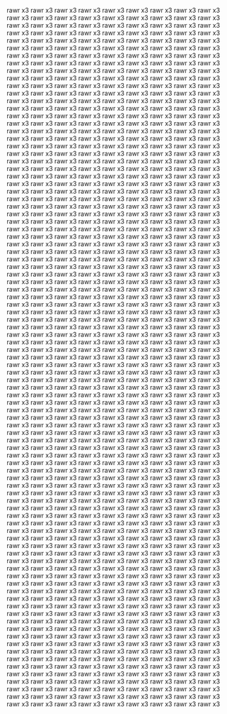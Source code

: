 
rawr x3 rawr x3 rawr x3 rawr x3 rawr x3 rawr x3 rawr x3 rawr x3 rawr x3 rawr x3 rawr x3 rawr x3 rawr x3 rawr x3 rawr x3 rawr x3 rawr x3 rawr x3 rawr x3 rawr x3 rawr x3 rawr x3 rawr x3 rawr x3 rawr x3 rawr x3 rawr x3 rawr x3 rawr x3 rawr x3 rawr x3 
rawr x3 rawr x3 rawr x3 rawr x3 rawr x3 rawr x3 rawr x3 rawr x3 rawr x3 rawr x3 rawr x3 rawr x3 rawr x3 rawr x3 rawr x3 rawr x3 rawr x3 rawr x3 rawr x3 rawr x3 rawr x3 rawr x3 rawr x3 rawr x3 rawr x3 rawr x3 rawr x3 rawr x3 rawr x3 rawr x3 rawr x3 
rawr x3 rawr x3 rawr x3 rawr x3 rawr x3 rawr x3 rawr x3 rawr x3 rawr x3 rawr x3 rawr x3 rawr x3 rawr x3 rawr x3 rawr x3 rawr x3 rawr x3 rawr x3 rawr x3 rawr x3 rawr x3 rawr x3 rawr x3 rawr x3 rawr x3 rawr x3 rawr x3 rawr x3 rawr x3 rawr x3 rawr x3 
rawr x3 rawr x3 rawr x3 rawr x3 rawr x3 rawr x3 rawr x3 rawr x3 rawr x3 rawr x3 rawr x3 rawr x3 rawr x3 rawr x3 rawr x3 rawr x3 rawr x3 rawr x3 rawr x3 rawr x3 rawr x3 rawr x3 rawr x3 rawr x3 rawr x3 rawr x3 rawr x3 rawr x3 rawr x3 rawr x3 rawr x3 
rawr x3 rawr x3 rawr x3 rawr x3 rawr x3 rawr x3 rawr x3 rawr x3 rawr x3 rawr x3 rawr x3 rawr x3 rawr x3 rawr x3 rawr x3 rawr x3 rawr x3 rawr x3 rawr x3 rawr x3 rawr x3 rawr x3 rawr x3 rawr x3 rawr x3 rawr x3 rawr x3 rawr x3 rawr x3 rawr x3 rawr x3 
rawr x3 rawr x3 rawr x3 rawr x3 rawr x3 rawr x3 rawr x3 rawr x3 rawr x3 rawr x3 rawr x3 rawr x3 rawr x3 rawr x3 rawr x3 rawr x3 rawr x3 rawr x3 rawr x3 rawr x3 rawr x3 rawr x3 rawr x3 rawr x3 rawr x3 rawr x3 rawr x3 rawr x3 rawr x3 rawr x3 rawr x3 
rawr x3 rawr x3 rawr x3 rawr x3 rawr x3 rawr x3 rawr x3 rawr x3 rawr x3 rawr x3 rawr x3 rawr x3 rawr x3 rawr x3 rawr x3 rawr x3 rawr x3 rawr x3 rawr x3 rawr x3 rawr x3 rawr x3 rawr x3 rawr x3 rawr x3 rawr x3 rawr x3 rawr x3 rawr x3 rawr x3 rawr x3 
rawr x3 rawr x3 rawr x3 rawr x3 rawr x3 rawr x3 rawr x3 rawr x3 rawr x3 rawr x3 rawr x3 rawr x3 rawr x3 rawr x3 rawr x3 rawr x3 rawr x3 rawr x3 rawr x3 rawr x3 rawr x3 rawr x3 rawr x3 rawr x3 rawr x3 rawr x3 rawr x3 rawr x3 rawr x3 rawr x3 rawr x3 
rawr x3 rawr x3 rawr x3 rawr x3 rawr x3 rawr x3 rawr x3 rawr x3 rawr x3 rawr x3 rawr x3 rawr x3 rawr x3 rawr x3 rawr x3 rawr x3 rawr x3 rawr x3 rawr x3 rawr x3 rawr x3 rawr x3 rawr x3 rawr x3 rawr x3 rawr x3 rawr x3 rawr x3 rawr x3 rawr x3 rawr x3 
rawr x3 rawr x3 rawr x3 rawr x3 rawr x3 rawr x3 rawr x3 rawr x3 rawr x3 rawr x3 rawr x3 rawr x3 rawr x3 rawr x3 rawr x3 rawr x3 rawr x3 rawr x3 rawr x3 rawr x3 rawr x3 rawr x3 rawr x3 rawr x3 rawr x3 rawr x3 rawr x3 rawr x3 rawr x3 rawr x3 rawr x3 
rawr x3 rawr x3 rawr x3 rawr x3 rawr x3 rawr x3 rawr x3 rawr x3 rawr x3 rawr x3 rawr x3 rawr x3 rawr x3 rawr x3 rawr x3 rawr x3 rawr x3 rawr x3 rawr x3 rawr x3 rawr x3 rawr x3 rawr x3 rawr x3 rawr x3 rawr x3 rawr x3 rawr x3 rawr x3 rawr x3 rawr x3 
rawr x3 rawr x3 rawr x3 rawr x3 rawr x3 rawr x3 rawr x3 rawr x3 rawr x3 rawr x3 rawr x3 rawr x3 rawr x3 rawr x3 rawr x3 rawr x3 rawr x3 rawr x3 rawr x3 rawr x3 rawr x3 rawr x3 rawr x3 rawr x3 rawr x3 rawr x3 rawr x3 rawr x3 rawr x3 rawr x3 rawr x3 
rawr x3 rawr x3 rawr x3 rawr x3 rawr x3 rawr x3 rawr x3 rawr x3 rawr x3 rawr x3 rawr x3 rawr x3 rawr x3 rawr x3 rawr x3 rawr x3 rawr x3 rawr x3 rawr x3 rawr x3 rawr x3 rawr x3 rawr x3 rawr x3 rawr x3 rawr x3 rawr x3 rawr x3 rawr x3 rawr x3 rawr x3 
rawr x3 rawr x3 rawr x3 rawr x3 rawr x3 rawr x3 rawr x3 rawr x3 rawr x3 rawr x3 rawr x3 rawr x3 rawr x3 rawr x3 rawr x3 rawr x3 rawr x3 rawr x3 rawr x3 rawr x3 rawr x3 rawr x3 rawr x3 rawr x3 rawr x3 rawr x3 rawr x3 rawr x3 rawr x3 rawr x3 rawr x3 
rawr x3 rawr x3 rawr x3 rawr x3 rawr x3 rawr x3 rawr x3 rawr x3 rawr x3 rawr x3 rawr x3 rawr x3 rawr x3 rawr x3 rawr x3 rawr x3 rawr x3 rawr x3 rawr x3 rawr x3 rawr x3 rawr x3 rawr x3 rawr x3 rawr x3 rawr x3 rawr x3 rawr x3 rawr x3 rawr x3 rawr x3 
rawr x3 rawr x3 rawr x3 rawr x3 rawr x3 rawr x3 rawr x3 rawr x3 rawr x3 rawr x3 rawr x3 rawr x3 rawr x3 rawr x3 rawr x3 rawr x3 rawr x3 rawr x3 rawr x3 rawr x3 rawr x3 rawr x3 rawr x3 rawr x3 rawr x3 rawr x3 rawr x3 rawr x3 rawr x3 rawr x3 rawr x3 
rawr x3 rawr x3 rawr x3 rawr x3 rawr x3 rawr x3 rawr x3 rawr x3 rawr x3 rawr x3 rawr x3 rawr x3 rawr x3 rawr x3 rawr x3 rawr x3 rawr x3 rawr x3 rawr x3 rawr x3 rawr x3 rawr x3 rawr x3 rawr x3 rawr x3 rawr x3 rawr x3 rawr x3 rawr x3 rawr x3 rawr x3 
rawr x3 rawr x3 rawr x3 rawr x3 rawr x3 rawr x3 rawr x3 rawr x3 rawr x3 rawr x3 rawr x3 rawr x3 rawr x3 rawr x3 rawr x3 rawr x3 rawr x3 rawr x3 rawr x3 rawr x3 rawr x3 rawr x3 rawr x3 rawr x3 rawr x3 rawr x3 rawr x3 rawr x3 rawr x3 rawr x3 rawr x3 
rawr x3 rawr x3 rawr x3 rawr x3 rawr x3 rawr x3 rawr x3 rawr x3 rawr x3 rawr x3 rawr x3 rawr x3 rawr x3 rawr x3 rawr x3 rawr x3 rawr x3 rawr x3 rawr x3 rawr x3 rawr x3 rawr x3 rawr x3 rawr x3 rawr x3 rawr x3 rawr x3 rawr x3 rawr x3 rawr x3 rawr x3 
rawr x3 rawr x3 rawr x3 rawr x3 rawr x3 rawr x3 rawr x3 rawr x3 rawr x3 rawr x3 rawr x3 rawr x3 rawr x3 rawr x3 rawr x3 rawr x3 rawr x3 rawr x3 rawr x3 rawr x3 rawr x3 rawr x3 rawr x3 rawr x3 rawr x3 rawr x3 rawr x3 rawr x3 rawr x3 rawr x3 rawr x3 
rawr x3 rawr x3 rawr x3 rawr x3 rawr x3 rawr x3 rawr x3 rawr x3 rawr x3 rawr x3 rawr x3 rawr x3 rawr x3 rawr x3 rawr x3 rawr x3 rawr x3 rawr x3 rawr x3 rawr x3 rawr x3 rawr x3 rawr x3 rawr x3 rawr x3 rawr x3 rawr x3 rawr x3 rawr x3 rawr x3 rawr x3 
rawr x3 rawr x3 rawr x3 rawr x3 rawr x3 rawr x3 rawr x3 rawr x3 rawr x3 rawr x3 rawr x3 rawr x3 rawr x3 rawr x3 rawr x3 rawr x3 rawr x3 rawr x3 rawr x3 rawr x3 rawr x3 rawr x3 rawr x3 rawr x3 rawr x3 rawr x3 rawr x3 rawr x3 rawr x3 rawr x3 rawr x3 
rawr x3 rawr x3 rawr x3 rawr x3 rawr x3 rawr x3 rawr x3 rawr x3 rawr x3 rawr x3 rawr x3 rawr x3 rawr x3 rawr x3 rawr x3 rawr x3 rawr x3 rawr x3 rawr x3 rawr x3 rawr x3 rawr x3 rawr x3 rawr x3 rawr x3 rawr x3 rawr x3 rawr x3 rawr x3 rawr x3 rawr x3 
rawr x3 rawr x3 rawr x3 rawr x3 rawr x3 rawr x3 rawr x3 rawr x3 rawr x3 rawr x3 rawr x3 rawr x3 rawr x3 rawr x3 rawr x3 rawr x3 rawr x3 rawr x3 rawr x3 rawr x3 rawr x3 rawr x3 rawr x3 rawr x3 rawr x3 rawr x3 rawr x3 rawr x3 rawr x3 rawr x3 rawr x3 
rawr x3 rawr x3 rawr x3 rawr x3 rawr x3 rawr x3 rawr x3 rawr x3 rawr x3 rawr x3 rawr x3 rawr x3 rawr x3 rawr x3 rawr x3 rawr x3 rawr x3 rawr x3 rawr x3 rawr x3 rawr x3 rawr x3 rawr x3 rawr x3 rawr x3 rawr x3 rawr x3 rawr x3 rawr x3 rawr x3 rawr x3 
rawr x3 rawr x3 rawr x3 rawr x3 rawr x3 rawr x3 rawr x3 rawr x3 rawr x3 rawr x3 rawr x3 rawr x3 rawr x3 rawr x3 rawr x3 rawr x3 rawr x3 rawr x3 rawr x3 rawr x3 rawr x3 rawr x3 rawr x3 rawr x3 rawr x3 rawr x3 rawr x3 rawr x3 rawr x3 rawr x3 rawr x3 
rawr x3 rawr x3 rawr x3 rawr x3 rawr x3 rawr x3 rawr x3 rawr x3 rawr x3 rawr x3 rawr x3 rawr x3 rawr x3 rawr x3 rawr x3 rawr x3 rawr x3 rawr x3 rawr x3 rawr x3 rawr x3 rawr x3 rawr x3 rawr x3 rawr x3 rawr x3 rawr x3 rawr x3 rawr x3 rawr x3 rawr x3 
